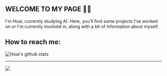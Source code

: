 ## WELCOME TO MY PAGE 👋😊
I'm Hoai, currently studying AI. Here, you'll find some projects I've worked on or I'm currently involved in, along with a bit of information about myself.

## How to reach me: 
![Hoai's github stats](https://github-readme-stats-git-masterrstaa-rickstaa.vercel.app/api?username=huuhoai24&show_icons=true&theme=tokyonight&hide=contribs,prs,issues)





---
[![](https://visitcount.itsvg.in/api?id=huuhoai24&icon=0&color=0)](https://visitcount.itsvg.in)
